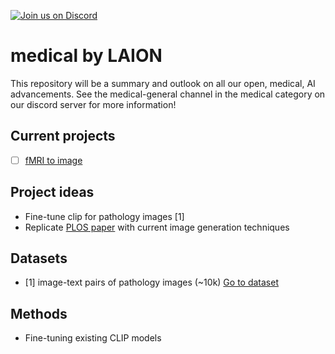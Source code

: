 <a href="https://discord.gg/xBPBXfcFHd"><img alt="Join us on Discord" src="https://img.shields.io/discord/823813159592001537?color=5865F2&logo=discord&logoColor=white"></a></br>

# medical by LAION
This repository will be a summary and outlook on all our open, medical, AI advancements. See the medical-general channel in the medical category on our discord server for more information! 

## Current projects
- [ ] [fMRI to image](fMRI/README.md)

## Project ideas
- Fine-tune clip for pathology images [1]
- Replicate [PLOS paper](https://journals.plos.org/ploscompbiol/article?id=10.1371/journal.pcbi.1006633) with current image generation techniques

## Datasets
- [1] image-text pairs of pathology images (~10k) [Go to dataset](https://warwick.ac.uk/fac/cross_fac/tia/data/arch)

## Methods
- Fine-tuning existing CLIP models

